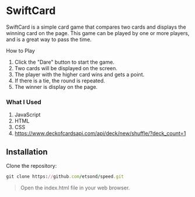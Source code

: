 # SwiftCard
SwiftCard is a simple card game that compares two cards and displays the winning card on the page. This game can be played by one or more players, and is a great way to pass the time.

How to Play

1. Click the "Dare" button to start the game.
2. Two cards will be displayed on the screen.
3. The player with the higher card wins and gets a point.
4. If there is a tie, the round is repeated.
5. The winner is display on the page.

### What I Used
1. JavaScript
2. HTML
3. CSS
4. https://www.deckofcardsapi.com/api/deck/new/shuffle/?deck_count=1

## Installation
Clone the repository:
```ruby
git clone https://github.com/etsond/speed.git
```
> Open the index.html file in your web browser.

